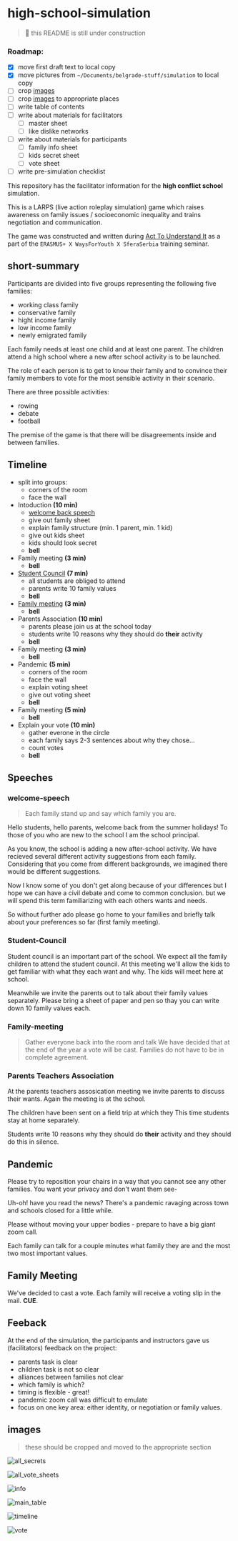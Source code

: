 # high-school-simulation

> :construction: this README is still under construction
### Roadmap:
* [X] move first draft text to local copy
* [X] move pictures from `~/Documents/belgrade-stuff/simulation` to local copy
* [ ] crop [images](images)
* [ ] crop [images](images) to appropriate places
* [ ] write table of contents
* [ ] write about materials for facilitators
  * [ ] master sheet
  * [ ] like dislike networks
* [ ] write about materials for participants
  * [ ] family info sheet
  * [ ] kids secret sheet
  * [ ] vote sheet
* [ ] write pre-simulation checklist

This repository has the facilitator information for the **high conflict school** simulation.

This is a LARPS (live action roleplay simulation) game which raises awareness
on family issues / socioeconomic inequality and trains negotiation and communication.

The game was constructed and written during
[Act To Understand It](https://waysforyouth.dk/event/52836/)
as a part of the `ERASMUS+ X WaysForYouth X SferaSerbia` training seminar.

## short-summary
Participants are divided into five groups representing the following five families:
* working class family
* conservative family
* hight income family
* low income family
* newly emigrated family

Each family needs at least one child and at least one parent.
The children attend a high school where a new after school activity is to be launched.

The role of each person is to get to know their family and
to convince their family members to vote for the most sensible activity in their scenario.

There are three possible activities:
* rowing
* debate
* football

The premise of the game is that there will be disagreements inside and between families.

## Timeline
* split into groups:
  * corners of the room
  * face the wall
* Intoduction **(10 min)**
  * [welcome back speech](#Welcome)
  * give out family sheet
  * explain family structure (min. 1 parent, min. 1 kid)
  * give out kids sheet
  * kids should look secret
  * **bell**
* Family meeting **(3 min)**
  * **bell**
* [Student Council](#Student-Council) **(7 min)**
  * all students are obliged to attend
  * parents write 10 family values
  * **bell**
* [Family meeting](#Family-meeting) **(3 min)**
  * **bell**
* Parents Association **(10 min)**
  * parents please join us at the school today
  * students write 10 reasons why they should do **their** activity
  * **bell**
* Family meeting **(3 min)**
  * **bell**
* Pandemic **(5 min)**
  * corners of the room
  * face the wall
  * explain voting sheet
  * give out voting sheet
  * **bell**
* Family meeting **(5 min)**
  * **bell**
* Explain your vote **(10 min)**
  * gather everone in the circle
  * each family says 2-3 sentences about why they chose...
  * count votes
  * **bell**

## Speeches

### welcome-speech

> Each family stand up and say which family you are.

Hello students, hello parents, welcome back from the summer holidays!
To those of you who are new to the school I am the school principal.

As you know, the school is adding a new after-school activity.
We have recieved several different activity suggestions from each family.
Considering that you come from different backgrounds,
we imagined there would be different suggestions.

Now I know some of you don't get along because of your differences
but I hope we can have a civil debate and come to common conclusion.
but we will spend this term familiarizing with each others wants and needs.

So without further ado please go home to your families and
briefly talk about your preferences so far (first family meeting).

### Student-Council
Student council is an important part of the school.
We expect all the family children to attend the student council.
At this meeting we'll allow the kids to get familiar with what they each want and why.
The kids will meet here at school.

Meanwhile we invite the parents out to talk about their family values separately.
Please bring a sheet of paper and pen so thay you can write down 10 family values each.

### Family-meeting
> Gather everyone back into the room and talk
We have decided that at the end of the year a vote will be cast.
Families do not have to be in complete agreement.

### Parents Teachers Association
At the parents teachers assosication meeting we invite parents to discuss their wants.
Again the meeting is at the school.

The children have been sent on a field trip at which they
This time students stay at home separately.

Students write 10 reasons why they should do **their** activity
and they should do this in silence.

## Pandemic
Please try to reposition your chairs in a way that you cannot see any other families.
You want your privacy and don't want them see-

Uh-oh! have you read the news?
There's a pandemic ravaging across town and schools closed for a little while.

Please without moving your upper bodies - prepare to have a big giant zoom call.

Each family can talk for a couple minutes what family they are and the most two
most important values.

## Family Meeting
We've decided to cast a vote.
Each family will receive a voting slip in the mail. **CUE**.

## Feeback
At the end of the simulation,
the participants and instructors
gave us (facilitators) feedback on the project:
* parents task is clear
* children task is not so clear
* alliances between families not clear
* which family is which?
* timing is flexible - great!
* pandemic zoom call was difficult to emulate
* focus on one key area: either identity, or negotiation or family values.

## images

> these should be cropped and moved to the appropriate section

![all_secrets](all_secret.jpg)

![all_vote_sheets](all_vote_sheets.jpg)

![info](infosheet.jpg)

![main_table](main_table.jpg)

![timeline](timeline.jpg)

![vote](vote.jpg)
